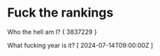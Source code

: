 # Fuck the rankings

Who the hell am I?
{ 3837229 }

What fucking year is it?
[ 2024-07-14T09:00:00Z ]
